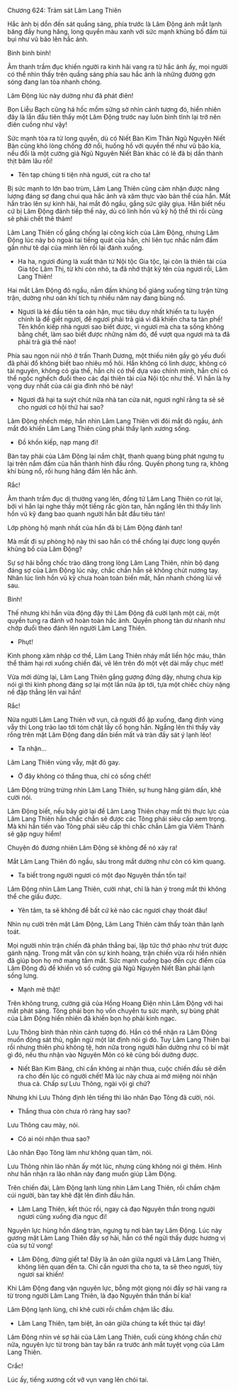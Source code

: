 




Chương 624: Trảm sát Lâm Lang Thiên


Hắc ảnh bị dồn đến sát quầng sáng, phía trước là Lâm Động ánh mắt lạnh băng đầy hung hăng, long quyền màu xanh với sức mạnh khủng bố đấm túi bụi như vũ bão lên hắc ảnh.

Binh binh binh!

Âm thanh trầm đục khiến người ra kinh hãi vang ra từ hắc ảnh ấy, mọi người có thể nhìn thấy trên quầng sáng phía sau hắc ảnh là những đường gợn sóng đang lan tỏa nhanh chóng.

Lâm Động lúc này dường như đã phát điên!

Bọn Liễu Bạch cũng há hốc mồm sững sờ nhìn cảnh tượng đó, hiển nhiên đây là lần đầu tiên thấy một Lâm Động trước nay luôn bình tĩnh lại trở nên điên cuồng như vậy!

Sức mạnh tỏa ra từ long quyền, dù có Niết Bàn Kim Thân Ngũ Nguyên Niết Bàn cũng khó lòng chống đỡ nổi, huống hồ với quyền thế như vũ bão kia, nếu đổi là một cường giả Ngũ Nguyên Niết Bàn khác có lẽ đã bị dần thành thịt băm lâu rồi!

- Tên tạp chủng ti tiện nhà ngươi, cút ra cho ta!

Bị sức mạnh to lớn bao trùm, Lâm Lang Thiên cũng cảm nhận được năng lượng đáng sợ đang chui qua hắc ảnh và xâm thực vào bản thể của hắn. Mắt hắn trào lên sự kinh hãi, hai mắt đỏ ngầu, gắng sức giãy giụa. Hắn biết nếu cứ bị Lâm Động đánh tiếp thế này, dù có linh hồn vũ kỹ hộ thể thì rồi cũng sẽ phải chết thê thảm!

Lâm Lang Thiên cố gắng chống lại công kích của Lâm Động, nhưng Lâm Động lúc này bỏ ngoài tai tiếng quát của hắn, chỉ liên tục nhấc nắm đấm gần như tê dại của mình lên rồi lại đánh xuống.

- Ha ha, ngươi đúng là xuất thân từ Nội tộc Gia tộc, lại còn là thiên tài của Gia tộc Lâm Thị, từ khi còn nhỏ, ta đã nhớ thật kỹ tên của ngươi rồi, Lâm Lang Thiên!

Hai mắt Lâm Động đỏ ngầu, nắm đấm khủng bố giáng xuống từng trận từng trận, dường như oán khí tích tụ nhiều năm nay đang bùng nổ.

- Ngươi là kẻ đầu tiên ta oán hận, mục tiêu duy nhất khiến ta tu luyện chính là để giết ngươi, để ngươi phải trả giá vì đã khiến cha ta tàn phế! Tên khốn kiếp nhà ngươi sao biết được, vì ngươi mà cha ta sống không bằng chết, làm sao biết được những năm đó, để vượt qua ngươi mà ta đã phải trả giá thế nào!

Phía sau ngọn núi nhỏ ở trấn Thanh Dương, một thiếu niên gầy gò yếu đuối đã phải đổ không biết bao nhiêu mồ hôi. Hắn không có linh dược, không có tài nguyên, không có gia thế, hắn chỉ có thể dựa vào chính mình, hắn chỉ có thể ngốc nghếch đuổi theo các đại thiên tài của Nội tộc như thế. Vì hắn là hy vọng duy nhất của cái gia đình nhỏ bé này!

- Ngươi đã hại ta suýt chút nữa nhà tan cửa nát, ngươi nghĩ rằng ta sẽ sẽ cho ngươi cơ hội thứ hai sao?

Lâm Động nhếch mép, hắn nhìn Lâm Lang Thiên với đôi mắt đỏ ngầu, ánh mắt đó khiến Lâm Lang Thiên cũng phải thấy lạnh xương sống.

- Đồ khốn kiếp, nạp mạng đi!

Bàn tay phải của Lâm Động lại nắm chặt, thanh quang bùng phát ngưng tụ lại trên nắm đấm của hắn thành hình đầu rồng. Quyền phong tung ra, không khí bùng nổ, rồi hung hăng đấm lên hắc ảnh.

Rắc!

Âm thanh trầm đục dị thường vang lên, đồng tử Lâm Lang Thiên co rút lại, bởi vì hắn lại nghe thấy một tiếng rắc giòn tan, hắn ngẩng lên thì thấy linh hồn vũ kỹ đang bao quanh người hắn bắt đầu tiêu tán!

Lớp phòng hộ mạnh nhất của hắn đã bị Lâm Động đánh tan!

Mà mất đi sự phòng hộ này thì sao hắn có thể chống lại được long quyền khủng bố của Lâm Động?

Sự sợ hãi bỗng chốc trào dâng trong lòng Lâm Lang Thiên, nhìn bộ dạng đáng sợ của Lâm Động lúc này, chắc chắn hắn sẽ không chút nương tay. Nhân lúc linh hồn vũ kỹ chưa hoàn toàn biến mất, hắn nhanh chóng lùi về sau.

Binh!

Thế nhưng khi hắn vừa động đậy thì Lâm Động đã cười lạnh một cái, một quyền tung ra đánh vỡ hoàn toàn hắc ảnh. Quyền phong tàn dư nhanh như chớp đuổi theo đánh lên người Lâm Lang Thiên.

- Phụt!

Kình phong xâm nhập cơ thể, Lâm Lang Thiên nháy mắt liền hộc máu, thân thể thảm hại rơi xuống chiến đài, vẽ lên trên đó một vệt dài mấy chục mét!

Vừa mới dừng lại, Lâm Lang Thiên gắng gượng đứng dậy, nhưng chưa kịp nói gì thì kình phong đáng sợ lại một lần nữa ập tới, tựa một chiếc chùy nặng nề đập thẳng lên vai hắn!

Rắc!

Nửa người Lâm Lang Thiên vỡ vụn, cả người đổ ập xuống, đang định vùng vẫy thì Long trảo lao tới tóm chặt lấy cổ họng hắn. Ngẩng lên thì thấy vảy rồng trên mặt Lâm Động đang dần biến mất và tràn đầy sát ý lạnh lẽo!

- Ta nhận…

Lâm Lang Thiên vùng vẫy, mặt đỏ gay.

- Ở đây không có thắng thua, chỉ có sống chết!

Lâm Động trừng trừng nhìn Lâm Lang Thiên, sự hung hăng giảm dần, khẽ cười nói.

Lâm Động biết, nếu bây giờ lại để Lâm Lang Thiên chạy mất thì thực lực của Lâm Lang Thiên hắn chắc chắn sẽ được các Tông phái siêu cấp xem trọng. Mà khi hắn tiến vào Tông phái siêu cấp thì chắc chắn Lâm gia Viêm Thành sẽ gặp nguy hiểm!

Chuyện đó đương nhiên Lâm Động sẽ không để nó xảy ra!

Mắt Lâm Lang Thiên đỏ ngầu, sâu trong mắt dường như còn có kim quang.

- Ta biết trong người ngươi có một đạo Nguyên thần tồn tại!

Lâm Động nhìn Lâm Lang Thiên, cười nhạt, chỉ là hàn ý trong mắt thì không thể che giấu được.

- Yên tâm, ta sẽ không để bất cứ kẻ nào các ngươi chạy thoát đâu!

Nhìn nụ cười trên mặt Lâm Động, Lâm Lang Thiên cảm thấy toàn thân lạnh toát.

Mọi người nhìn trận chiến đã phân thắng bại, lập tức thở phào như trút được gánh nặng. Trong mắt vẫn còn sự kinh hoàng, trận chiến vừa rồi hiển nhiên đã giúp bọn họ mở mang tầm mắt. Sức mạnh cuồng bạo đến cực điểm của Lâm Động đủ để khiến vô số cường giả Ngũ Nguyên Niết Bàn phải lạnh sống lưng.

- Mạnh mẽ thật!

Trên không trung, cường giả của Hồng Hoang Điện nhìn Lâm Động với hai mắt phát sáng. Tông phái bọn họ vốn chuyên tu sức mạnh, sự bùng phát của Lâm Động hiển nhiên đã khiến bọn họ phải kinh ngạc.

Lưu Thông bình thản nhìn cảnh tượng đó. Hắn có thể nhận ra Lâm Động muốn động sát thủ, ngần ngừ một lát định nói gì đó. Tuy Lâm Lang Thiên bại rồi nhưng thiên phú không tệ, hơn nữa trong người hắn dường như có bí mật gì đó, nếu thu nhận vào Nguyên Môn có kẽ cũng bồi dưỡng được.

- Niết Bàn Kim Bảng, chỉ cần không ai nhận thua, cuộc chiến đấu sẽ diễn ra cho đến lúc có người chết! Mà lúc này chưa ai mở miệng nói nhận thua cả. Chấp sự Lưu Thông, ngài vội gì chứ?

Nhưng khi Lưu Thông định lên tiếng thì lão nhân Đạo Tông đã cười, nói.

- Thắng thua còn chưa rõ ràng hay sao?

Lưu Thông cau mày, nói.

- Có ai nói nhận thua sao?

Lão nhân Đạo Tông làm như không quan tâm, nói.

Lưu Thông nhìn lão nhân ấy một lúc, nhưng cũng không nói gì thêm. Hình như hắn nhận ra lão nhân này đang muốn giúp Lâm Động.

Trên chiến đài, Lâm Động lạnh lùng nhìn Lâm Lang Thiên, rồi chầm chậm cúi người, bàn tay khẽ đặt lên đỉnh đầu hắn.

- Lâm Lang Thiên, kết thúc rồi, ngay cả đạo Nguyên thần trong người ngươi cũng xuống địa ngục đi!

Nguyên lực hùng hồn dâng tràn, ngưng tụ nơi bàn tay Lâm Động. Lúc này gương mặt Lâm Lang Thiên đầy sợ hãi, hắn có thể ngửi thấy được hương vị của sự tử vong!

- Lâm Động, đừng giết ta! Đây là ân oán giữa ngươi và Lâm Lang Thiên, không liên quan đến ta. Chỉ cần ngươi tha cho ta, ta sẽ theo ngươi, tùy ngươi sai khiến!

Khi Lâm Động đang vận nguyên lực, bỗng một giọng nói đầy sợ hãi vang ra từ trong người Lâm Lang Thiên, là đạo Nguyên thần thần bí kia!

Lâm Động lạnh lùng, chỉ khẽ cười rồi chầm chậm lắc đầu.

- Lâm Lang Thiên, tạm biệt, ân oán giữa chúng ta kết thúc tại đây!

Lâm Động nhìn vẻ sợ hãi của Lâm Lang Thiên, cuối cùng không chần chừ nữa, nguyên lực từ trong bàn tay bắn ra trước ánh mắt tuyệt vọng của Lâm Lang Thiên.

Crắc!

Lúc ấy, tiếng xương cốt vỡ vụn vang lên chói tai.




